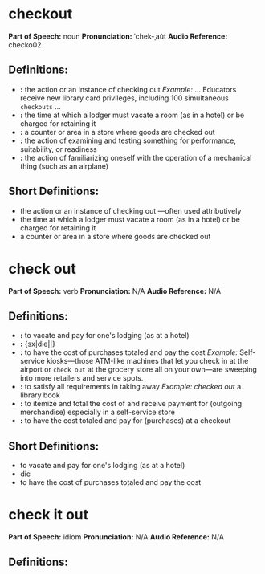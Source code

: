 # checkout

**Part of Speech:** noun
**Pronunciation:** ˈchek-ˌau̇t
**Audio Reference:** checko02

## Definitions:
- **:** the action or an instance of checking out 
  *Example:* … Educators receive new library card privileges, including 100 simultaneous `checkouts` …
- **:** the time at which a lodger must vacate a room (as in a hotel) or be charged for retaining it
- **:** a counter or area in a store where goods are checked out
- **:** the action of examining and testing something for performance, suitability, or readiness
- **:** the action of familiarizing oneself with the operation of a mechanical thing (such as an airplane)

## Short Definitions:
- the action or an instance of checking out —often used attributively
- the time at which a lodger must vacate a room (as in a hotel) or be charged for retaining it
- a counter or area in a store where goods are checked out
# check out

**Part of Speech:** verb
**Pronunciation:** N/A
**Audio Reference:** N/A

## Definitions:
- **:** to vacate and pay for one's lodging (as at a hotel)
- **:** {sx|die||}
- **:** to have the cost of purchases totaled and pay the cost 
  *Example:* Self-service kiosks—those ATM-like machines that let you check in at the airport or `check out` at the grocery store all on your own—are sweeping into more retailers and service spots.
- **:** to satisfy all requirements in taking away 
  *Example:* *checked out* a library book
- **:** to itemize and total the cost of and receive payment for (outgoing merchandise) especially in a self-service store
- **:** to have the cost totaled and pay for (purchases) at a checkout

## Short Definitions:
- to vacate and pay for one's lodging (as at a hotel)
- die
- to have the cost of purchases totaled and pay the cost
# check it out

**Part of Speech:** idiom
**Pronunciation:** N/A
**Audio Reference:** N/A

## Definitions:
